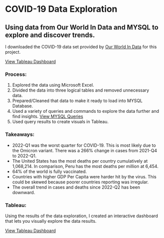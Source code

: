 # COVID-19 Data Exploration
## Using data from Our World In Data and MYSQL to explore and discover trends.

I downloaded the COVID-19 data set provided by [Our World In Data](https://ourworldindata.org/coronavirus) for this project.

[View Tableau Dashboard](https://tabsoft.co/3Fiuh8w)

### Process:
1. Explored the data using Microsoft Excel.
2. Divided the data into three logical tables and removed unnecessary data.
3. Prepared/Cleaned that data to make it ready to load into MYSQL Database.
4. Used a variety of queries and commands to explore the data further and find insights. [View MYSQL Queries](https://github.com/Scombes/COVID_data_exploration/blob/main/data_exploration.sql)
5. Used query results to create visuals in Tableau.

### Takeaways:
- 2022-Q1 was the worst quarter for COVID-19. This is most likely due to the Omicron variant. There was a 266% change in cases from 2021-Q4 to 2022-Q1.
- The United States has the most deaths per country cumulatively at 1,068,214. In comparison, Peru has the most deaths per million at 6,454.
- 64% of the world is fully vaccinated.
- Countries with higher GDP Per Capita were harder hit by the virus. This could be skewed because poorer countries reporting was irregular.
- The overall trend in cases and deaths since 2022-Q2 has been downward.

### Tableau:
Using the results of the data exploration, I created an interactive dashboard that lets you visually explore the data results.  

[View Tableau Dashboard](https://tabsoft.co/3Fiuh8w)
